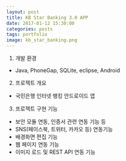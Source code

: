 ```yaml
---
layout: post
title: KB Star Banking 3.0 APP
date: 2017-01-12 15:30:00 
categories: posts 
tags: portfolio
image: kb_star_banking.png
---
```


1) 개발 환경  
 - Java, PhoneGap, SQLite, eclipse, Android  

2) 프로젝트 개요  
 - 국민은행 인터넷 뱅킹 안드로이드 앱  

3) 프로젝트 구현 기능  
 - 보안 모듈 연동, 인증서 관련 연동 기능 등  
 - SNS(페이스북, 트위터, 카카오 등) 연동기능
 - 배경화면 편집 기능  
 - 웹 페이지 연동 기능  
 - 이미지 로드 및 REST API 연동 기능  
